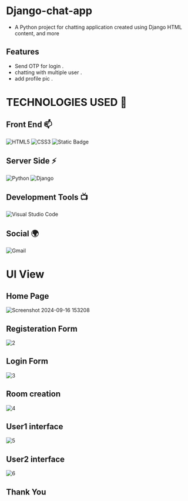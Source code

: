 # Django-chat-app



- A Python project for chatting application created using Django HTML content, and more 
## Features
- Send  OTP for login .
- chatting with multiple user .
- add profile pic .

  
# TECHNOLOGIES USED 📌

## Front End 📫

![HTML5](https://img.shields.io/badge/html5-%23E34F26.svg?style=for-the-badge&logo=html5&logoColor=white)
![CSS3](https://img.shields.io/badge/css3-%231572B6.svg?style=for-the-badge&logo=css3&logoColor=white)
![Static Badge](https://img.shields.io/badge/javasript-yellow)



## Server Side ⚡
![Python](https://img.shields.io/badge/python-3670A0?style=for-the-badge&logo=python&logoColor=ffdd54)
![Django](https://img.shields.io/badge/django-%23092E20.svg?style=for-the-badge&logo=django&logoColor=white)


## Development Tools 📺

![Visual Studio Code](https://img.shields.io/badge/Visual%20Studio%20Code-0078d7.svg?style=for-the-badge&logo=visual-studio-code&logoColor=white)
## Social 🌍

![Gmail](https://img.shields.io/badge/Gmail-D14836?style=for-the-badge&logo=gmail&logoColor=white)



# UI View

## Home Page
![Screenshot 2024-09-16 153208](https://github.com/user-attachments/assets/c872e689-533d-4ec4-9d24-5fc921d8b657)


## Registeration Form
![2](https://github.com/user-attachments/assets/9dde878a-4d3d-4bf9-838b-40bc787882a5)
## Login Form
![3](https://github.com/user-attachments/assets/fe8f3704-9859-4e51-93ba-e36714d7de56)

## Room creation
![4](https://github.com/user-attachments/assets/db0e76f7-9af6-4ed3-9849-222ebd0e516c)

## User1 interface
![5](https://github.com/user-attachments/assets/48be87c8-ef63-461b-8423-e1d65888d8c2)

## User2 interface
![6](https://github.com/user-attachments/assets/b50334e4-3a50-4e50-94b5-f8f4f07185cf)

## Thank You







